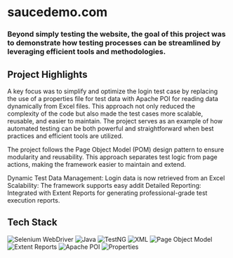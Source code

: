 
# saucedemo.com

### Beyond simply testing the website, the goal of this project was to demonstrate how testing processes can be streamlined by leveraging efficient tools and methodologies.

## Project Highlights
A key focus was to simplify and optimize the login test case by replacing the use of a properties file for test data with Apache POI for reading data dynamically from Excel files.
This approach not only reduced the complexity of the code but also made the test cases more scalable, reusable, and easier to maintain.
The project serves as an example of how automated testing can be both powerful and straightforward when best practices and efficient tools are utilized.

The project follows the Page Object Model (POM) design pattern to ensure modularity and reusability. This approach separates test logic from page actions, making the framework easier to maintain and extend.

Dynamic Test Data Management: Login data is now retrieved from an Excel
Scalability: The framework supports easy addit
Detailed Reporting: Integrated with Extent Reports for generating professional-grade test execution reports.

## Tech Stack
![Selenium WebDriver](https://img.shields.io/badge/Selenium_WebDriver-43B02A?style=flat-square&logo=selenium&logoColor=white)
![Java](https://img.shields.io/badge/Java-007396?style=flat-square&logo=java&logoColor=white)
![TestNG](https://img.shields.io/badge/TestNG-DC322F?style=flat-square&logo=testng&logoColor=white)
![XML](https://img.shields.io/badge/XML-FF8C00?style=flat-square&logo=xml&logoColor=white)
![Page Object Model](https://img.shields.io/badge/Page_Object_Model-4CAF50?style=flat-square&logo=git&logoColor=white)
![Extent Reports](https://img.shields.io/badge/Extent_Reports-FF6347?style=flat-square&logo=github&logoColor=white)
![Apache POI](https://img.shields.io/badge/Apache_POI-00008B?style=flat-square&logo=apache&logoColor=white)
![Properties](https://img.shields.io/badge/Properties-006400?style=flat-square&logo=java&logoColor=white)

